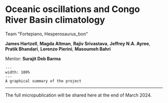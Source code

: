 # Oceanic oscillations and Congo River Basin climatology

Team "Fortepiano, Hesperosaurus_bon"

**James Hartzell**, **Magda Altman**, **Rajiv Srivastava**, **Jeffrey N.A. Ayree**, **Pratik Bhandari**, **Lorenzo Pierini**, **Masoumeh Bahri**

Mentor: **Surajit Deb Barma**

```{figure} project7_summary.png
---
width: 100%
---
A graphical summary of the project
```
---
The full micropublication will be shared here at the end of March 2024.
